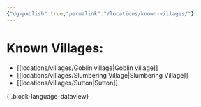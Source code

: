```yaml
---
{"dg-publish":true,"permalink":"/locations/known-villages/"}
---
```


# Known Villages:
- [[locations/villages/Goblin village\|Goblin village]]
- [[locations/villages/Slumbering Village\|Slumbering Village]]
- [[locations/villages/Sutton\|Sutton]]

{ .block-language-dataview}

